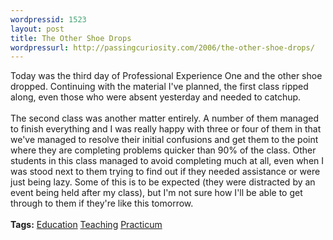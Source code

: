```yaml
---
wordpressid: 1523
layout: post
title: The Other Shoe Drops
wordpressurl: http://passingcuriosity.com/2006/the-other-shoe-drops/
---
```

Today was the third day of <acronym>Professional Experience One</acronym> and the other shoe dropped. Continuing with the material I've planned, the first class ripped along, even those who were absent yesterday and needed to catchup. <br /><br />The second class was another matter entirely. A number of them managed to finish everything and I was <emph>really</emph> happy with three or four of them in that we've managed to resolve their initial confusions and get them to the point where they are completing problems quicker than 90% of the class. Other students in this class managed to avoid completing much at all, even when I was stood next to them trying to find out if they needed assistance or were just being lazy. Some of this is to be expected (they were distracted by an event being held after my class), but I'm not sure how I'll be able to get through to them if they're like this tomorrow.<br /><br /><span class="tags"><strong>Tags:</strong>  <a rel="tag" href="http://del.icio.us/thsutton/education">Education</a> <a rel="tag" href="http://del.icio.us/thsutton/teaching">Teaching</a> <a rel="tag" href="http://del.icio.us/thsutton/practicum">Practicum</a></span>
